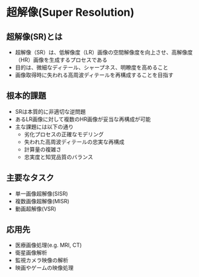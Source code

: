 # 超解像(Super Resolution)

## 超解像(SR)とは

- 超解像（SR）は、低解像度（LR）画像の空間解像度を向上させ、高解像度（HR）画像を生成するプロセスである
- 目的は、微細なディテール、シャープネス、明瞭度を高めること
- 画像取得時に失われる高周波ディテールを再構成することを目指す

## 根本的課題

- SRは本質的に非適切な逆問題
- あるLR画像に対して複数のHR画像が妥当な再構成が可能
- 主な課題には以下の通り
  - 劣化プロセスの正確なモデリング
  - 失われた高周波ディテールの忠実な再構成
  - 計算量の複雑さ
  - 忠実度と知覚品質のバランス

## 主要なタスク

- 単一画像超解像(SISR)
- 複数画像超解像(MISR)
- 動画超解像(VSR)

## 応用先

- 医療画像処理(e.g. MRI, CT)
- 衛星画像解析
- 監視カメラ映像の解析
- 映画やゲームの映像処理
